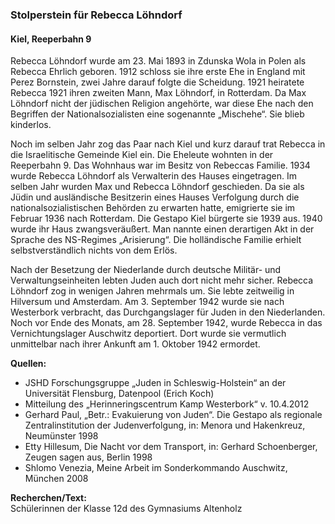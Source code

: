 ### Stolperstein für Rebecca Löhndorf
#### Kiel, Reeperbahn 9

Rebecca Löhndorf wurde am 23. Mai 1893 in Zdunska Wola in Polen als Rebecca Ehrlich geboren. 1912 schloss sie ihre erste Ehe in England mit Perez Bornstein, zwei Jahre darauf folgte die Scheidung. 1921 heiratete Rebecca 1921 ihren zweiten Mann, Max Löhndorf, in Rotterdam. Da Max Löhndorf nicht der jüdischen Religion angehörte, war diese Ehe nach den Begriffen der Nationalsozialisten eine sogenannte „Mischehe“. Sie blieb kinderlos.

Noch im selben Jahr zog das Paar nach Kiel und kurz darauf trat Rebecca in die Israelitische Gemeinde Kiel ein. Die Eheleute wohnten in der Reeperbahn 9. Das Wohnhaus war im Besitz von Rebeccas Familie. 1934 wurde Rebecca Löhndorf als Verwalterin des Hauses eingetragen. Im selben Jahr wurden Max und Rebecca Löhndorf geschieden. Da sie als Jüdin und ausländische Besitzerin eines Hauses Verfolgung durch die nationalsozialistischen Behörden zu erwarten hatte, emigrierte sie im Februar 1936 nach Rotterdam. Die Gestapo Kiel bürgerte sie 1939 aus. 1940 wurde ihr Haus zwangsveräußert. Man nannte einen derartigen Akt in der Sprache des NS-Regimes „Arisierung“. Die holländische Familie erhielt selbstverständlich nichts von dem Erlös. 

Nach der Besetzung der Niederlande durch deutsche Militär- und Verwaltungseinheiten lebten Juden auch dort nicht mehr sicher. Rebecca Löhndorf zog in wenigen Jahren mehrmals um. Sie lebte zeitweilig in Hilversum und Amsterdam. Am 3. September 1942 wurde sie nach Westerbork verbracht, das Durchgangslager für Juden in den Niederlanden. Noch vor Ende des Monats, am 28. September 1942, wurde Rebecca in das Vernichtungslager Auschwitz deportiert. Dort wurde sie vermutlich unmittelbar nach ihrer Ankunft am 1. Oktober 1942 ermordet.

**Quellen:**
- JSHD Forschungsgruppe „Juden in Schleswig-Holstein“ an der Universität Flensburg, Datenpool (Erich Koch)
- Mitteilung des „Herinneringscentrum Kamp Westerbork“ v. 10.4.2012
- Gerhard Paul, „Betr.: Evakuierung von Juden“. Die Gestapo als regionale Zentralinstitution der Judenverfolgung, in: Menora und Hakenkreuz, Neumünster 1998
- Etty Hillesum, Die Nacht vor dem Transport, in: Gerhard Schoenberger, Zeugen sagen aus, Berlin 1998
- Shlomo Venezia, Meine Arbeit im Sonderkommando Auschwitz, München 2008

**Recherchen/Text:**  
Schülerinnen der Klasse 12d des Gymnasiums Altenholz